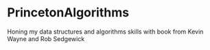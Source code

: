 # PrincetonAlgorithms
Honing my data structures and algorithms skills 
with book from Kevin Wayne and Rob Sedgewick
